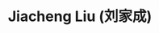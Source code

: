 ---
# Display name
title: $%ms_2021_40$ Jiacheng Liu (刘家成)

# Is this the primary user of the site?
superuser: false

user_groups: ["Alumni"]

role: 

organizations:
- name:  2021 to 2024
- name:  School of Artificial Intelligence
- name:  毕业去向：一汽红旗(研发总院)，长春
interests:

highlight_name: false
---